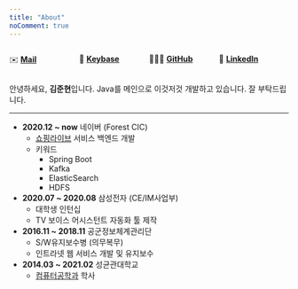 ```yaml
---
title: "About"
noComment: true
---
```


<div style="display:flex;flex-direction:row;flex-wrap:wrap;width:100%">
<div style="flex:25%" markdown="1">

✉️ [**Mail**](mailto:me@junbread.win)

</div>
<div style="flex:25%">

🔐 [**Keybase**](https://keybase.io/junbread)

</div>
<div style="flex:25%">

👩🏻‍💻 [**GitHub**](https://github.com/junbread)

</div>
<div style="flex:25%">

🔗 [**LinkedIn**](https://www.linkedin.com/in/junhyun-kim-967068182/)

</div>
</div>

안녕하세요, **김준현**입니다. Java를 메인으로 이것저것 개발하고 있습니다. 잘 부탁드립니다.

---

- **2020.12 ~ now** 네이버 (Forest CIC)
    - [쇼핑라이브](http://shoppinglive.naver.com) 서비스 백엔드 개발
    - 키워드
        - Spring Boot
        - Kafka
        - ElasticSearch
        - HDFS
- **2020.07 ~ 2020.08** 삼성전자 (CE/IM사업부)
    - 대학생 인턴십
    - TV 보이스 어시스턴트 자동화 툴 제작
- **2016.11 ~ 2018.11** 공군정보체계관리단
    - S/W유지보수병 (의무복무)
    - 인트라넷 웹 서비스 개발 및 유지보수
- **2014.03 ~ 2021.02** 성균관대학교
    - [컴퓨터공학과](https://cs.skku.edu/) 학사

